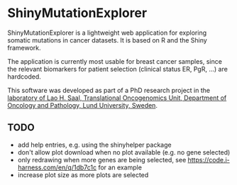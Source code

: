 # ShinyMutationExplorer

ShinyMutationExplorer is a lightweight web application for exploring somatic mutations in cancer datasets.  It is based on R and the Shiny framework.

The application is currently most usable for breast cancer samples, since the relevant biomarkers for patient selection (clinical status ER, PgR, ...) are hardcoded.

This software was developed as part of a PhD research project in the
[laboratory of Lao H. Saal, Translational Oncogenomics Unit, Department of Oncology and Pathology, Lund University, Sweden](https://www.med.lu.se/saalgroup).


## TODO

- add help entries, e.g. using the shinyhelper package
- don't allow plot download when no plot available (e.g. no gene selected)
- only redrawing when more genes are being selected, see https://code.i-harness.com/en/q/1db7c1c for an example
- increase plot size as more plots are selected
